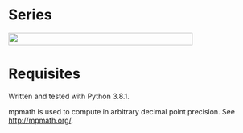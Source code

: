 # Series
<img src="/series1/tex/bf4040fc128dd0ad549b5736c0c279f1.svg?invert_in_darkmode&sanitize=true" align=middle width=365.95306604999996pt height=24.65753399999998pt/>

# Requisites
Written and tested with Python 3.8.1.

mpmath is used to compute in arbitrary decimal point precision. See http://mpmath.org/.
